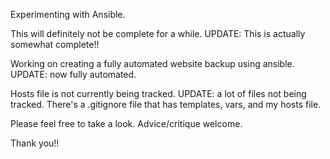 Experimenting with Ansible.  

This will definitely not be complete for a while. UPDATE: This is actually somewhat complete!! 

Working on creating a fully automated website backup using ansible. UPDATE: now fully automated.  

Hosts file is not currently being tracked. UPDATE: a lot of files not being tracked. There's a .gitignore file that has templates, vars, and my hosts file. 

Please feel free to take a look. Advice/critique welcome. 

Thank you!!



